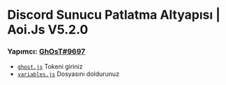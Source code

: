 # Discord Sunucu Patlatma Altyapısı | Aoi.Js V5.2.0
### Yapımcı: [GhOsT#9697](https://discord.com/users/573504001732116490)

- [`ghost.js`](https://github.com/ghostdevxd/discord-sunucu-patlatma/blob/main/ghost.js) Tokeni giriniz<br>
- [`variables.js`](https://github.com/ghostdevxd/discord-sunucu-patlatma/blob/main/ghost/variables.js) Dosyasını doldurunuz
